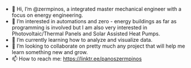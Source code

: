 - 👋 Hi, I’m @zermpinos, a integrated master mechanical engineer with a focus on energy engineering.
- 👀 I’m interested in automations and zero - energy buildings as far as programming is involved but I am also very interested in Photovoltaic/Thermal Panels and Solar Assisted Heat Pumps.
- 🌱 I’m currently learning how to analyze and visualize data.
- 💞️ I’m looking to collaborate on pretty much any project that will help me learn something new and grow.
- 📫 How to reach me: https://linktr.ee/panoszermpinos 
